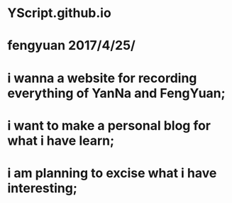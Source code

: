 # YScript.github.io

#  fengyuan 2017/4/25/ #


# i wanna a website for recording everything of YanNa and FengYuan;
# i want to make a personal blog for what i have learn;
# i am planning to excise what i have interesting;
